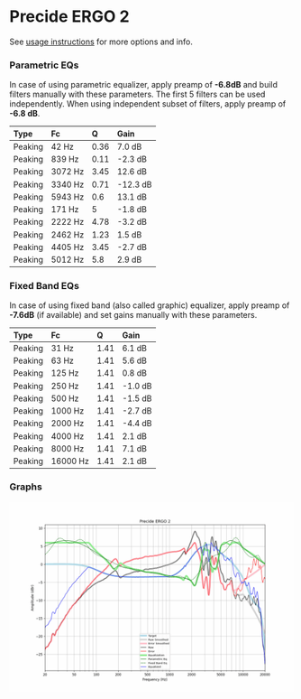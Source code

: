 # Precide ERGO 2
See [usage instructions](https://github.com/jaakkopasanen/AutoEq#usage) for more options and info.

### Parametric EQs
In case of using parametric equalizer, apply preamp of **-6.8dB** and build filters manually
with these parameters. The first 5 filters can be used independently.
When using independent subset of filters, apply preamp of **-6.8 dB**.

| Type    | Fc      |    Q | Gain     |
|:--------|:--------|:-----|:---------|
| Peaking | 42 Hz   | 0.36 | 7.0 dB   |
| Peaking | 839 Hz  | 0.11 | -2.3 dB  |
| Peaking | 3072 Hz | 3.45 | 12.6 dB  |
| Peaking | 3340 Hz | 0.71 | -12.3 dB |
| Peaking | 5943 Hz | 0.6  | 13.1 dB  |
| Peaking | 171 Hz  | 5    | -1.8 dB  |
| Peaking | 2222 Hz | 4.78 | -3.2 dB  |
| Peaking | 2462 Hz | 1.23 | 1.5 dB   |
| Peaking | 4405 Hz | 3.45 | -2.7 dB  |
| Peaking | 5012 Hz | 5.8  | 2.9 dB   |

### Fixed Band EQs
In case of using fixed band (also called graphic) equalizer, apply preamp of **-7.6dB**
(if available) and set gains manually with these parameters.

| Type    | Fc       |    Q | Gain    |
|:--------|:---------|:-----|:--------|
| Peaking | 31 Hz    | 1.41 | 6.1 dB  |
| Peaking | 63 Hz    | 1.41 | 5.6 dB  |
| Peaking | 125 Hz   | 1.41 | 0.8 dB  |
| Peaking | 250 Hz   | 1.41 | -1.0 dB |
| Peaking | 500 Hz   | 1.41 | -1.5 dB |
| Peaking | 1000 Hz  | 1.41 | -2.7 dB |
| Peaking | 2000 Hz  | 1.41 | -4.4 dB |
| Peaking | 4000 Hz  | 1.41 | 2.1 dB  |
| Peaking | 8000 Hz  | 1.41 | 7.1 dB  |
| Peaking | 16000 Hz | 1.41 | 2.1 dB  |

### Graphs
![](./Precide%20ERGO%202.png)
